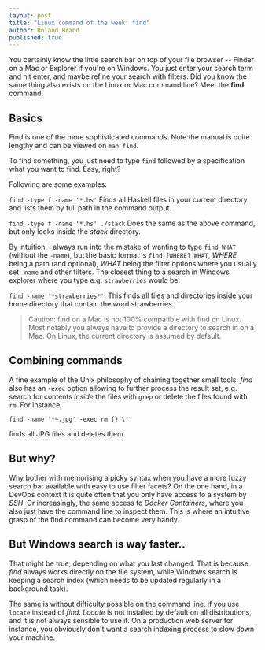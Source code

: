 ```yaml
---
layout: post
title: "Linux command of the week: find"
author: Roland Brand
published: true
---
```


You certainly know the little search bar on top of your file browser -- Finder on a Mac or Explorer if 
you're on Windows. You just enter your search term and hit enter, and maybe refine your search with 
filters. Did you know the same thing also exists on the Linux or Mac command line? Meet the __find__ command.

## Basics
Find is one of the more sophisticated commands. Note the manual is quite lengthy and can be 
viewed on `man find`.

To find something, you just need to type `find` followed by a specification what you want to find.
Easy, right?

Following are some examples:

`find -type f -name '*.hs'` Finds all Haskell files in your current directory and lists them by full
path in the command output.

`find -type f -name '*.hs' ./stack` Does the same as the above command, but only looks inside the
_stack_ directory.

By intuition, I always run into the mistake of wanting to type `find WHAT` (without the `-name`), 
but the basic format is `find [WHERE] WHAT`, 
_WHERE_ being a path (and optional), _WHAT_ being the filter options where you usually set `-name` and other
filters.
The closest thing to a search in Windows explorer where you type e.g. `strawberries` would be:

`find -name '*strawberries*'`. This finds all files and directories inside your home directory that contain
the word strawberries.

> Caution: find on a Mac is not 100% compatible with find on Linux. Most notably you always have to
> provide a directory to search in on a Mac. On Linux, the current directory is assumed by default.

## Combining commands
A fine example of the Unix philosophy of chaining together small tools: _find_ also has an 
`-exec` 
option
allowing to further process the result set, e.g. search for contents _inside_ the files with `grep` or
delete the files found with `rm`. For instance, 

`find -name '*~.jpg' -exec rm {} \;` 

finds all JPG files
and deletes them.

## But why?
Why bother with memorising a picky syntax when you have a more fuzzy search bar available with easy 
to use filter facets? 
On the one hand, in a DevOps context it is quite often that you only have access to a system by _SSH_.
Or increasingly, the same access to _Docker Containers_, where you also just have the command line to
inspect them. This is where an intuitive grasp of the find command can become very handy.

## But Windows search is way faster..
That might be true, depending on what you last changed. That is because _find_ always works directly
on the file system, while Windows search is keeping a search index (which needs to be updated regularly in a 
background task). 

The same is without difficulty possible on the command line, if you use `locate` instead
of _find_. _Locate_ is not installed by default on all distributions, and it is not always sensible to use it.
On a production web server for instance, you obviously don't want a search indexing process to slow down
your machine.
